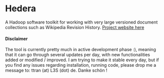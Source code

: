 Hedera
======

A Hadoop software toolkit for working with very large versioned document collections such as Wikipedia Revision History. [Project website here](http://antoine-tran.github.io/hedera)

#### Disclaimer ####
The tool is currently pretty much in active development phase :), meaning that it can
go through several updates per day, with new functionalities added or modified / improved.
I am trying to make it stable every day, but if you find any issues regarding installation,
running code, please drop me a message to: ttran (at) L3S (dot) de. Danke schön !
  
